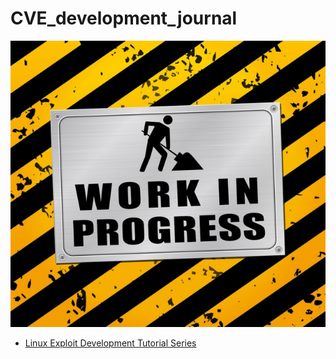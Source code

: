 # CVE_development_journal

![](https://raw.githubusercontent.com/H3xFiles/gitMaterial/master/proxy.duckduckgo.com.jpg)

- [Linux Exploit Development Tutorial Series](http://www.fuzzysecurity.com/tutorials.html) 
